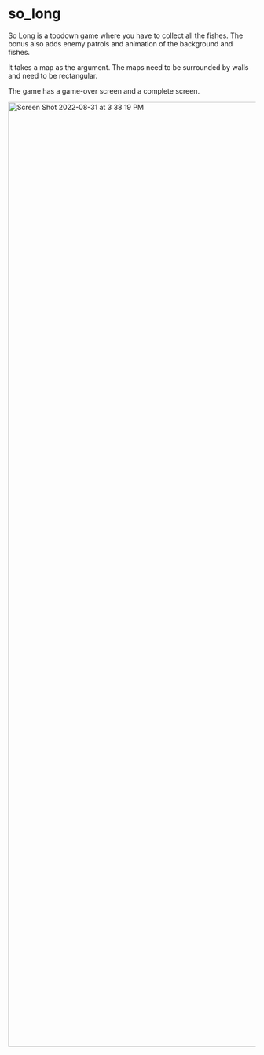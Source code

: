 # so_long

So Long is a topdown game where you have to collect all the fishes.
The bonus also adds enemy patrols and animation of the background and fishes.

It takes a map as the argument. The maps need to be surrounded by walls and need to be rectangular.

The game has a game-over screen and a complete screen.

<img width="1923" alt="Screen Shot 2022-08-31 at 3 38 19 PM" src="https://user-images.githubusercontent.com/34023742/187692032-ec076627-d862-42dd-8934-8f3c9cfa88dd.png">

